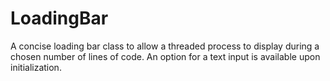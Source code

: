 # LoadingBar
A concise loading bar class to allow a threaded process to display during a chosen number of lines of code. An option for a text input is available upon initialization.
